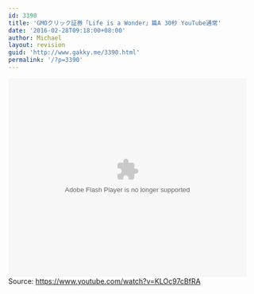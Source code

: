 ```yaml
---
id: 3390
title: 'GMOクリック証券「Life is a Wonder」篇A 30秒 YouTube通常'
date: '2016-02-28T09:18:00+08:00'
author: Michael
layout: revision
guid: 'http://www.gakky.me/3390.html'
permalink: '/?p=3390'
---
```


<embed height="400" src="http://www.tudou.com/v/rmXYPxMlFKI/&bid=05&rpid=51229674&resourceId=51229674_05_05_99/v.swf" type="application/x-shockwave-flash" width="480"></embed>  
Source: <https://www.youtube.com/watch?v=KLOc97cBfRA>